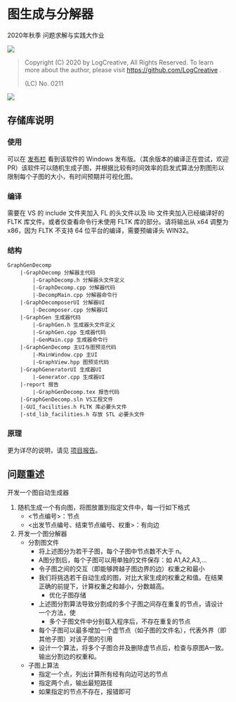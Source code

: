 # 图生成与分解器
2020年秋季 问题求解与实践大作业

![](https://cdn.jsdelivr.net/gh/LogCreative/GraphGenDecomp/report/header.png)

> Copyright (C) 2020 by LogCreative, All Rights Reserved. To learn more about the author, please visit https://github.com/LogCreative .
>
> (LC) No. 0211

![](https://cdn.jsdelivr.net/gh/LogCreative/GraphGenDecomp/report/program.gif)

## 存储库说明

### 使用
可以在 [发布栏](https://github.com/LogCreative/GraphGenDecomp/releases) 看到该软件的 Windows 发布版。（其余版本的编译正在尝试，欢迎PR）该软件可以随机生成子图，并根据比较有时间效率的启发式算法分割图形以限制每个子图的大小，有时间预期并可视化图。

### 编译
需要在 VS 的 include 文件夹加入 FL 的头文件以及 lib 文件夹加入已经编译好的 FLTK 库文件。或者仅查看命令行未使用 FLTK 库的部分。请将输出从 x64 调整为 x86，因为 FLTK 不支持 64 位平台的编译，需要预编译头 WIN32。

### 结构

```
GraphGenDecomp
	|-GraphDecomp 分解器主代码
		|-GraphDecomp.h 分解器头文件定义
		|-GraphDecomp.cpp 分解器代码
		|-DecompMain.cpp 分解器命令行
	|-GraphDecomposerUI 分解器UI
		|-Decomposer.cpp 分解器UI
	|-GraphGen 生成器代码
		|-GraphGen.h 生成器头文件定义
		|-GraphGen.cpp 生成器代码
		|-GenMain.cpp 生成器命令行
	|-GraphGenDecomp 主UI与图预览代码
		|-MainWindow.cpp 主UI
		|-GraphView.hpp 图预览代码
	|-GraphGeneratorUI 生成器UI
		|-Generator.cpp 生成器UI
	|-report 报告
		|-GraphGenDecomp.tex 报告代码
	|-GraphGenDecomp.sln VS工程文件
	|-GUI_facilities.h FLTK 库必要头文件
	|-std_lib_facilities.h 存放 STL 必要头文件
```

### 原理

更为详尽的说明，请见 [项目报告](https://github.com/LogCreative/GraphGenDecomp/blob/master/report/GraphGenDecomp.pdf)。

## 问题重述

开发一个图自动生成器
1. 随机生成一个有向图，将图放置到指定文件中，每一行如下格式
    - <节点编号>：节点
	- <出发节点编号、结束节点编号、权重>：有向边
2. 开发一个图分解器
    - 分割图文件
     	- 将上述图分为若干子图，每个子图中节点数不大于 n。
     	- A图分割后，每个子图可以用单独的文件保存：如 A1,A2,A3,...
     	- 令子图之间的交互（即能够跨越子图边界的边）权重之和最小
     	- 我们将挑选若干自动生成的图，对比大家生成的权重之和值。在结果正确的前提下，计算权重之和越小，分数越高。
         	- 优化子图存储
     	- 上述图分割算法导致分割成的多个子图之间存在重复的节点，请设计一个方法，使
          	- 多个子图文件中分别载入程序后，不存在重复的节点
     	- 每个子图可以最多增加一个虚节点（如子图的文件名），代表外界（即其他子图）对该子图的引用
     	- 设计一个算法，将多个子图合并及删除虚节点后，检查与原图A一致。输出分割边的权重和。
    - 子图上算法
     	- 指定一个点，列出计算所有经有向边可达的节点
     	- 指定两个点，输出最短路径
     	- 如果指定的节点不存在，报错即可
